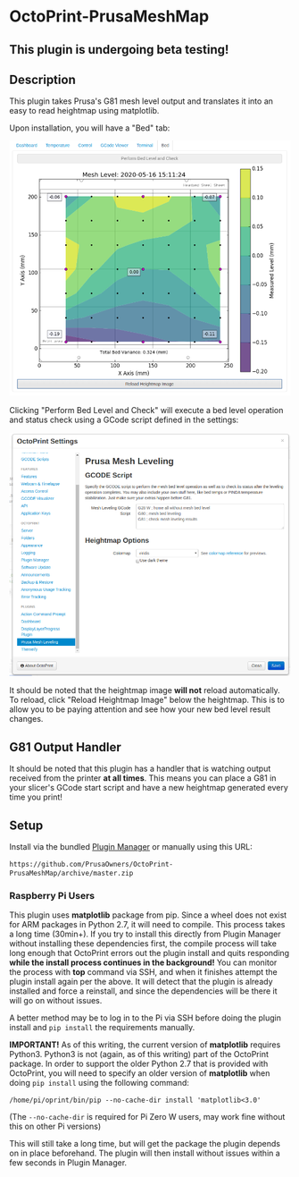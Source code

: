 # OctoPrint-PrusaMeshMap

## This plugin is undergoing beta testing! ##

## Description

This plugin takes Prusa's G81 mesh level output and translates it into an easy to read heightmap using matplotlib.

Upon installation, you will have a "Bed" tab:

![example showing new tab in interface](example.png)

Clicking "Perform Bed Level and Check" will execute a bed level operation and status check using a GCode script defined in the settings:

![example showing GCode script in settings](example2.png)

It should be noted that the heightmap image **will not** reload automatically. To reload, click "Reload Heightmap Image" below the heightmap. This is to allow you to be paying attention and see how your new bed level result changes.

## G81 Output Handler

It should be noted that this plugin has a handler that is watching output received from the printer **at all times**. This means you can place a G81 in your slicer's GCode start script and have a new heightmap generated every time you print!

## Setup

Install via the bundled [Plugin Manager](https://github.com/foosel/OctoPrint/wiki/Plugin:-Plugin-Manager)
or manually using this URL:

    https://github.com/PrusaOwners/OctoPrint-PrusaMeshMap/archive/master.zip

### Raspberry Pi Users

This plugin uses **matplotlib** package from pip. Since a wheel does not exist for ARM packages in Python 2.7, it will need to compile. This process takes a long time (30min+). If you try to install this directly from Plugin Manager without installing these dependencies first, the compile process will take long enough that OctoPrint errors out the plugin install and quits responding **while the install process continues in the background!** You can monitor the process with **top** command via SSH, and when it finishes attempt the plugin install again per the above. It will detect that the plugin is already installed and force a reinstall, and since the dependencies will be there it will go on without issues.

A better method may be to log in to the Pi via SSH before doing the plugin install and ``pip install`` the requirements manually. 

**IMPORTANT!** As of this writing, the current version of **matplotlib** requires Python3. Python3 is not (again, as of this writing) part of the OctoPrint package. In order to support the older Python 2.7 that is provided with OctoPrint, you will need to specify an older version of **matplotlib** when doing ``pip install`` using the following command:
```
/home/pi/oprint/bin/pip --no-cache-dir install 'matplotlib<3.0'
```
(The ``--no-cache-dir`` is required for Pi Zero W users, may work fine without this on other Pi versions)

This will still take a long time, but will get the package the plugin depends on in place beforehand. The plugin will then install without issues within a few seconds in Plugin Manager.

